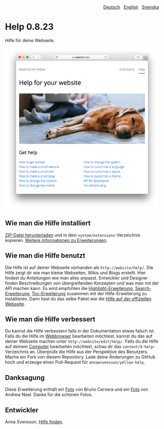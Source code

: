 <p align="right"><a href="README-de.md">Deutsch</a> &nbsp; <a href="README.md">English</a> &nbsp; <a href="README-sv.md">Svenska</a></p>

# Help 0.8.23

Hilfe für deine Webseite.

<p align="center"><img src="help-screenshot.png?raw=true" alt="Bildschirmfoto"></p>

## Wie man die Hilfe installiert

[ZIP-Datei herunterladen](https://github.com/annaesvensson/yellow-help/archive/main.zip) und in dein `system/extensions`-Verzeichnis kopieren. [Weitere Informationen zu Erweiterungen](https://github.com/annaesvensson/yellow-update/tree/main/README-de.md).

## Wie man die Hilfe benutzt

Die Hilfe ist auf deiner Webseite vorhanden als `http://website/help/`. Die Hilfe zeigt dir wie man kleine Webseiten, Wikis und Blogs erstellt. Hier findest du Anleitungen wie man alles anpasst. Entwickler und Designer finden Beschreibungen von übergreifenden Konzepten und was man mit der API machen kann. Es wird empfohlen die [Highlight-Erweiterung](https://github.com/annaesvensson/yellow-highlight/tree/main/README-de.md), [Search-Erweiterung](https://github.com/annaesvensson/yellow-search/tree/main/README-de.md), [Toc-Erweiterung](https://github.com/annaesvensson/yellow-toc/tree/main/README-de.md) zusammen mit der Hilfe-Erweiterung zu installieren. Dann hast du das selbe Paket wie die [Hilfe auf der offiziellen Webseite](https://datenstrom.se/de/yellow/help/).

## Wie man die Hilfe verbessert

Du kannst die Hilfe verbessern falls in der Dokumentation etwas falsch ist. Falls du die Hilfe im [Webbrowser](https://github.com/annaesvensson/yellow-edit/tree/main/README-de.md) bearbeiten möchtest, kannst du das auf deiner Webseite machen unter `http://website/edit/help/`. Falls du die Hilfe auf deinem [Computer](https://github.com/annaesvensson/yellow-core/tree/main/README-de.md) bearbeiten möchtest, schau dir das `content/9-help`-Verzeichnis an. Überprüfe die Hilfe aus der Perspektive des Benutzers. Mache ein Fork von diesem Repository. Lade deine Änderungen zu GitHub hoch und erzeuge einen Pull-Request für `annaesvensson/yellow-help`.

## Danksagung

Diese Erweiterung enthält ein [Foto](https://unsplash.com/photos/azsk_6IMT3I) von Bruno Cervera und ein [Foto](https://unsplash.com/photos/sZYUKEWsDLA) von Andrew Neel. Danke für die schönen Fotos.

## Entwickler

Anna Svensson. [Hilfe finden](https://datenstrom.se/de/yellow/help/).
